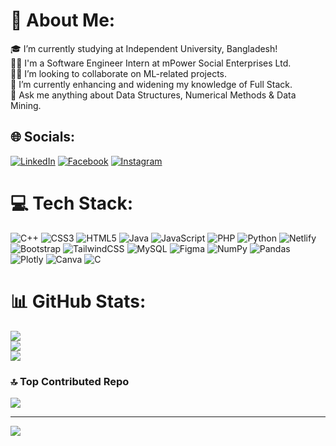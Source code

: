 # 💫 About Me:
🎓 I’m currently studying at Independent University, Bangladesh!<br> 👨‍💼 I'm a Software Engineer Intern at mPower Social Enterprises Ltd.<br>👨‍💻 I’m looking to collaborate on ML-related projects.<br>🌱 I’m currently enhancing and widening my knowledge of Full Stack.<br>💬 Ask me anything about Data Structures, Numerical Methods & Data Mining.

## 🌐 Socials:
[![LinkedIn](https://img.shields.io/badge/LinkedIn-%230077B5.svg?logo=linkedin&logoColor=white)](https://www.linkedin.com/in/fahim-shahriar-eram-555b78243/) [![Facebook](https://img.shields.io/badge/Facebook-%231877F2.svg?logo=Facebook&logoColor=white)](https://facebook.com/FaShEr07) [![Instagram](https://img.shields.io/badge/Instagram-%23E4405F.svg?logo=Instagram&logoColor=white)](https://instagram.com/shahriar_eram7)

# 💻 Tech Stack:
![C++](https://img.shields.io/badge/c++-%2300599C.svg?style=flat&logo=c%2B%2B&logoColor=white) ![CSS3](https://img.shields.io/badge/css3-%231572B6.svg?style=flat&logo=css3&logoColor=white) ![HTML5](https://img.shields.io/badge/html5-%23E34F26.svg?style=flat&logo=html5&logoColor=white) ![Java](https://img.shields.io/badge/java-%23ED8B00.svg?style=flat&logo=java&logoColor=white) ![JavaScript](https://img.shields.io/badge/javascript-%23323330.svg?style=flat&logo=javascript&logoColor=%23F7DF1E) ![PHP](https://img.shields.io/badge/php-%23777BB4.svg?style=flat&logo=php&logoColor=white) ![Python](https://img.shields.io/badge/python-3670A0?style=flat&logo=python&logoColor=ffdd54) ![Netlify](https://img.shields.io/badge/netlify-%23000000.svg?style=flat&logo=netlify&logoColor=#00C7B7) ![Bootstrap](https://img.shields.io/badge/bootstrap-%23563D7C.svg?style=flat&logo=bootstrap&logoColor=white) ![TailwindCSS](https://img.shields.io/badge/tailwindcss-%2338B2AC.svg?style=flat&logo=tailwind-css&logoColor=white) ![MySQL](https://img.shields.io/badge/mysql-%2300f.svg?style=flat&logo=mysql&logoColor=white) 	![Figma](https://img.shields.io/badge/figma-%23F24E1E.svg?style=flat&logo=figma&logoColor=white) ![NumPy](https://img.shields.io/badge/numpy-%23013243.svg?style=flat&logo=numpy&logoColor=white) ![Pandas](https://img.shields.io/badge/pandas-%23150458.svg?style=flat&logo=pandas&logoColor=white) ![Plotly](https://img.shields.io/badge/Plotly-%233F4F75.svg?style=flat&logo=plotly&logoColor=white) ![Canva](https://img.shields.io/badge/Canva-%2300C4CC.svg?style=flat&logo=Canva&logoColor=white) ![C](https://img.shields.io/badge/c-%2300599C.svg?style=flat&logo=c&logoColor=white)
# 📊 GitHub Stats:
![](https://github-readme-stats.vercel.app/api?username=fasher7&theme=midnight-purple&hide_border=false&include_all_commits=true&count_private=true)<br/>
![](https://github-readme-streak-stats.herokuapp.com/?user=fasher7&theme=midnight-purple&hide_border=false)<br/>
![](https://github-readme-stats.vercel.app/api/top-langs/?username=fasher7&theme=midnight-purple&hide_border=false&include_all_commits=true&count_private=true&layout=compact)

### 🔝 Top Contributed Repo
![](https://github-contributor-stats.vercel.app/api?username=fasher7&limit=5&theme=dark&combine_all_yearly_contributions=true)

---
[![](https://visitcount.itsvg.in/api?id=fasher7&icon=5&color=6)](https://visitcount.itsvg.in)

<!-- Proudly created with GPRM ( https://gprm.itsvg.in ) -->
